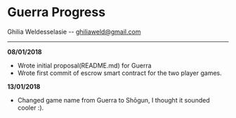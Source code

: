 # Guerra Progress
Ghilia Weldesselasie -- <a href='mailto:ghiliaweld@gmail.com'>ghiliaweld@gmail.com</a>

---
**08/01/2018**
- Wrote initial proposal(README.md) for Guerra
- Wrote first commit of escrow smart contract for the two player games.

**13/01/2018**
- Changed game name from Guerra to Shōgun, I thought it sounded cooler :).

